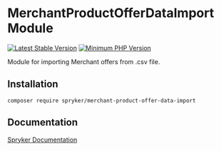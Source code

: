 # MerchantProductOfferDataImport Module
[![Latest Stable Version](https://poser.pugx.org/spryker/merchant-product-offer-data-import/v/stable.svg)](https://packagist.org/packages/spryker/merchant-product-offer-data-import)
[![Minimum PHP Version](https://img.shields.io/badge/php-%3E%3D%207.3-8892BF.svg)](https://php.net/)

Module for importing Merchant offers from .csv file.

## Installation

```
composer require spryker/merchant-product-offer-data-import
```

## Documentation

[Spryker Documentation](https://academy.spryker.com/developing_with_spryker/module_guide/modules.html)
